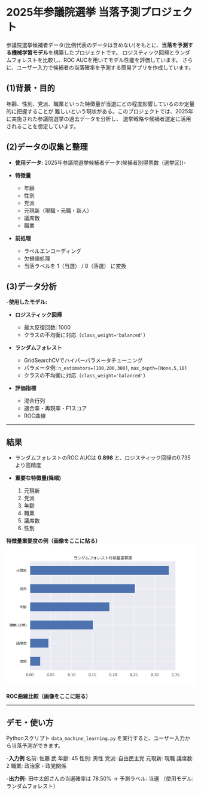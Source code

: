 # 2025年参議院選挙 当落予測プロジェクト

参議院選挙候補者データ(比例代表のデータは含めない)をもとに、**当落を予測する機械学習モデル**を構築したプロジェクトです。  ロジスティック回帰とランダムフォレストを比較し、ROC AUCを用いてモデル性能を評価しています。  さらに、ユーザー入力で候補者の当落確率を予測する簡易アプリを作成しています。

## (1)背景・目的

年齢、性別、党派、職業といった特徴量が当選にどの程度影響しているのか定量的に把握することが
難しいという現状がある。このプロジェクトでは、2025年に実施された参議院選挙の過去データを分析し、
選挙戦略や候補者選定に活用されることを想定しています。

## (2)データの収集と整理

- **使用データ:** 2025年参議院選挙候補者データ(候補者別得票数（選挙区))-
- **特徴量**
  - 年齢
  - 性別
  - 党派
  - 元現新（現職・元職・新人）
  - 議席数
  - 職業
   
- **前処理**
  - ラベルエンコーディング
  - 欠損値処理
  - 当落ラベルを 1（当選） / 0（落選） に変換

## (3)データ分析

-**使用したモデル:**
- **ロジスティック回帰**
  - 最大反復回数: 1000
  - クラスの不均衡に対応（`class_weight='balanced'`）
- **ランダムフォレスト**
  - GridSearchCVでハイパーパラメータチューニング
  - パラメータ例: `n_estimators=[100,200,300]`, `max_depth=[None,5,10]`
  - クラスの不均衡に対応（`class_weight='balanced'`）

- **評価指標**
  - 混合行列
  - 適合率・再現率・F1スコア
  - ROC曲線

---

## 結果

- ランダムフォレストのROC AUCは **0.898** と、ロジスティック回帰の0.735より高精度

- **重要な特徴量(降順)**
  1. 元現新
  2. 党派
  3. 年齢
  4. 職業
  5. 議席数
  6. 性別

**特徴量重要度の例（画像をここに貼る）**
![Random Forestのグラフ](image/random_forest.png)


**ROC曲線比較（画像をここに貼る）**

---

## デモ・使い方

Pythonスクリプト `data_machine_learning.py` を実行すると、ユーザー入力から当落予測ができます。

-**入力例**
名前: 佐藤 武
年齢: 45
性別: 男性
党派: 自由民主党
元現新: 現職
議席数: 2
職業: 政治家・政党関係

-**出力例**-
田中太郎さんの当選確率は 78.50% → 予測ラベル: 当選
（使用モデル: ランダムフォレスト）
